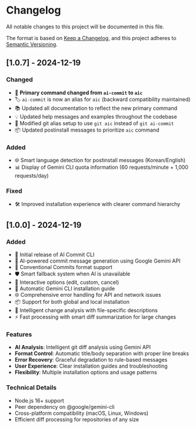 # Changelog

All notable changes to this project will be documented in this file.

The format is based on [Keep a Changelog](https://keepachangelog.com/en/1.0.0/),
and this project adheres to [Semantic Versioning](https://semver.org/spec/v2.0.0.html).

## [1.0.7] - 2024-12-19

### Changed

- 🔄 **Primary command changed from `ai-commit` to `aic`**
- 🏷️ `ai-commit` is now an alias for `aic` (backward compatibility maintained)
- 📚 Updated all documentation to reflect the new primary command
- 💡 Updated help messages and examples throughout the codebase
- 🔧 Modified git alias setup to use `git aic` instead of `git ai-commit`
- 📦 Updated postinstall messages to prioritize `aic` command

### Added

- 🌐 Smart language detection for postinstall messages (Korean/English)
- 📊 Display of Gemini CLI quota information (60 requests/minute + 1,000 requests/day)

### Fixed

- 🛠️ Improved installation experience with clearer command hierarchy

## [1.0.0] - 2024-12-19

### Added

- 🎉 Initial release of AI Commit CLI
- 🤖 AI-powered commit message generation using Google Gemini API
- 📝 Conventional Commits format support
- 🛡️ Smart fallback system when AI is unavailable
- 💬 Interactive options (edit, custom, cancel)
- 🔧 Automatic Gemini CLI installation guide
- 🌐 Comprehensive error handling for API and network issues
- 📦 Support for both global and local installation
- 🎯 Intelligent change analysis with file-specific descriptions
- ⚡ Fast processing with smart diff summarization for large changes

### Features

- **AI Analysis**: Intelligent git diff analysis using Gemini API
- **Format Control**: Automatic title/body separation with proper line breaks
- **Error Recovery**: Graceful degradation to rule-based messages
- **User Experience**: Clear installation guides and troubleshooting
- **Flexibility**: Multiple installation options and usage patterns

### Technical Details

- Node.js 16+ support
- Peer dependency on @google/gemini-cli
- Cross-platform compatibility (macOS, Linux, Windows)
- Efficient diff processing for repositories of any size
